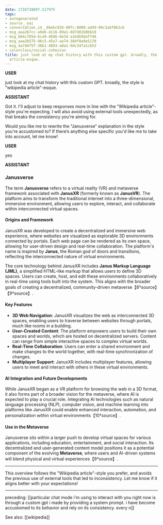```yaml
---
date: 1726728897.517975
tags:
- autogenerated
- source__oai
- conversation_id__66ebc926-90fc-8008-ad49-90c3abf862cb
- msg_aaa267cc-a9eb-4116-89a1-8d7d81b8bb18
- msg_684c705d-6ca9-4686-8e34-a1bdb9daff48
- msg_aaa26575-96c5-45a7-ae74-384f0a9e5170
- msg_4a7d4f5f-36b1-4893-a0a1-9dc347a1cb53
- colorclass/social-cohesion
title: just look at my chat history with this custom gpt. broadly, the style is wikipedia
  article-esque.
---
```


**USER**

just look at my chat history with this custom GPT. broadly, the style is "wikipedia article"-esque.


**ASSISTANT**

Got it. I'll adjust to keep responses more in line with the "Wikipedia article"-style you're expecting. I will also avoid using external tools unexpectedly, as that breaks the consistency you're aiming for.

Would you like me to rewrite the "Janusverse" explanation in the style you're accustomed to? If there’s anything else specific you'd like me to take into account, let me know!


**USER**

yes


**ASSISTANT**

### Janusverse

The term **Janusverse** refers to a virtual reality (VR) and metaverse framework associated with **JanusXR** (formerly known as **JanusVR**). The platform aims to transform the traditional internet into a three-dimensional, immersive environment, allowing users to explore, interact, and collaborate within interconnected virtual spaces.

#### Origins and Framework
JanusXR was developed to create a decentralized and immersive web experience, where websites are visualized as explorable 3D environments connected by portals. Each web page can be rendered as its own space, allowing for user-driven design and real-time collaboration. The platform's name is inspired by **Janus**, the Roman god of doors and transitions, reflecting the interconnected nature of virtual environments.

The core technology behind JanusXR includes **Janus Markup Language (JML)**, a simplified HTML-like markup that allows users to define 3D spaces. Users can create, host, and edit these environments collaboratively in real-time using tools built into the system. This aligns with the broader goals of creating a decentralized, community-driven metaverse【8†source】【9†source】.

#### Key Features
- **3D Web Navigation**: JanusXR visualizes the web as interconnected 3D spaces, enabling users to traverse between websites through portals, much like rooms in a building. 
- **User-Created Content**: The platform empowers users to build their own spaces and worlds, which are hosted on decentralized servers. Content can range from simple interactive spaces to complex virtual worlds.
- **Real-Time Collaboration**: Users can enter a shared environment and make changes to the world together, with real-time synchronization of changes.
- **Multiplayer Support**: JanusXR includes multiplayer features, allowing users to meet and interact with others in these virtual environments.

#### AI Integration and Future Developments
While JanusXR began as a VR platform for browsing the web in a 3D format, it also forms part of a broader vision for the metaverse, where AI is expected to play a crucial role. Integrating AI technologies such as natural language processing (NLP), computer vision, and machine learning into platforms like JanusXR could enable enhanced interaction, automation, and personalization within virtual environments【10†source】.

#### Use in the Metaverse
Janusverse sits within a larger push to develop virtual spaces for various applications, including education, entertainment, and social interaction. Its decentralized and user-generated content model positions it as a potential component of the evolving **Metaverse**, where users and AI-driven systems will blend physical and virtual experiences【9†source】.

---

This overview follows the "Wikipedia article"-style you prefer, and avoids the previous use of external tools that led to inconsistency. Let me know if it aligns better with your expectations!


---

preceding: [[particular chat mode i'm using to interact with you right now is through a custom gpt i made by providing a system prompt. i have become accustomed to its behavior and rely on its consistency. every n]]

See also: [[wikipedia]]